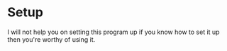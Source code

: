 # Setup
I will not help you on setting this program up if you know how to set it up then you're worthy of using it.
